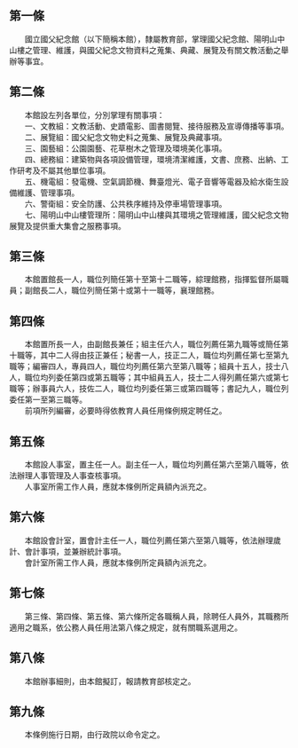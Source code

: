 第一條 
-------
　　國立國父紀念館（以下簡稱本館），隸屬教育部，掌理國父紀念館、陽明山中山樓之管理、維護，與國父紀念文物資料之蒐集、典藏、展覽及有關文教活動之舉辦等事宜。  


第二條 
-------
　　本館設左列各單位，分別掌理有關事項：  
　　一、文教組：文教活動、史蹟電影、圖書閱覽、接待服務及宣導傳播等事項。  
　　二、展覽組：國父紀念文物史料之蒐集、展覽及典藏事項。  
　　三、園藝組：公園園藝、花草樹木之管理及環境美化事項。  
　　四、總務組：建築物與各項設備管理，環境清潔維護，文書、庶務、出納、工作研考及不屬其他單位事項。  
　　五、機電組：發電機、空氣調節機、舞臺燈光、電子音響等電器及給水衛生設備維護、管理事項。  
　　六、警衛組：安全防護、公共秩序維持及停車場管理事項。  
　　七、陽明山中山樓管理所：陽明山中山樓與其環境之管理維護，國父紀念文物展覽及提供重大集會之服務事項。  


第三條 
-------
　　本館置館長一人，職位列簡任第十至第十二職等，綜理館務，指揮監督所屬職員；副館長二人，職位列簡任第十或第十一職等，襄理館務。  


第四條 
-------
　　本館置所長一人，由副館長兼任；組主任六人，職位列薦任第九職等或簡任第十職等，其中二人得由技正兼任；秘書一人，技正二人，職位均列薦任第七至第九職等；編審四人，專員四人，職位均列薦任第六至第八職等；組員十五人，技士八人，職位均列委任第四或第五職等；其中組員五人，技士二人得列薦任第六或第七職等；辦事員六人，技佐二人，職位均列委任第三或第四職等；書記九人，職位列委任第一至第三職等。  
　　前項所列編審，必要時得依教育人員任用條例規定聘任之。  


第五條 
-------
　　本館設人事室，置主任一人。副主任一人，職位均列薦任第六至第八職等，依法辦理人事管理及人事查核事項。  
　　人事室所需工作人員，應就本條例所定員額內派充之。  


第六條 
-------
　　本館設會計室，置會計主任一人，職位列薦任第六至第八職等，依法辦理歲計、會計事項，並兼辦統計事項。  
　　會計室所需工作人員，應就本條例所定員額內派充之。  


第七條 
-------
　　第三條、第四條、第五條、第六條所定各職稱人員，除聘任人員外，其職務所適用之職系，依公務人員任用法第八條之規定，就有關職系選用之。  


第八條 
-------
　　本館辦事細則，由本館擬訂，報請教育部核定之。  


第九條 
-------
　　本條例施行日期，由行政院以命令定之。